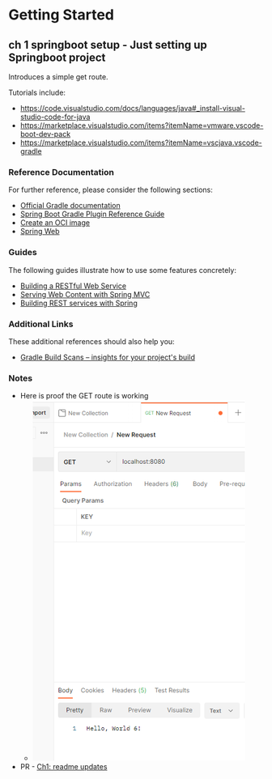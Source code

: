 # Getting Started
## ch 1 springboot setup - Just setting up Springboot project
Introduces a simple get route.

Tutorials include:
- https://code.visualstudio.com/docs/languages/java#_install-visual-studio-code-for-java
- https://marketplace.visualstudio.com/items?itemName=vmware.vscode-boot-dev-pack
- https://marketplace.visualstudio.com/items?itemName=vscjava.vscode-gradle

### Reference Documentation
For further reference, please consider the following sections:

* [Official Gradle documentation](https://docs.gradle.org)
* [Spring Boot Gradle Plugin Reference Guide](https://docs.spring.io/spring-boot/docs/2.7.16/gradle-plugin/reference/html/)
* [Create an OCI image](https://docs.spring.io/spring-boot/docs/2.7.16/gradle-plugin/reference/html/#build-image)
* [Spring Web](https://docs.spring.io/spring-boot/docs/2.7.16/reference/htmlsingle/index.html#web)

### Guides
The following guides illustrate how to use some features concretely:

* [Building a RESTful Web Service](https://spring.io/guides/gs/rest-service/)
* [Serving Web Content with Spring MVC](https://spring.io/guides/gs/serving-web-content/)
* [Building REST services with Spring](https://spring.io/guides/tutorials/rest/)

### Additional Links
These additional references should also help you:

* [Gradle Build Scans – insights for your project's build](https://scans.gradle.com#gradle)

### Notes
- Here is proof the GET route is working
  - ![Get Route Working](./assets/get-route-working.png)
- PR - [Ch1: readme updates](https://github.com/sprintup/javapractice/pull/2/files)
